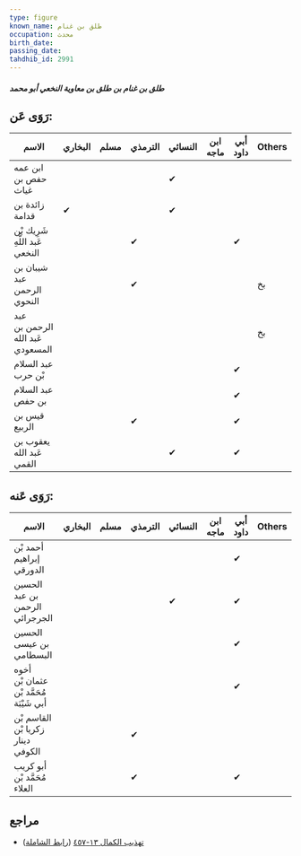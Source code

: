 ```yaml
---
type: figure
known_name: طلق بن غنام
occupation: محدث
birth_date:
passing_date:
tahdhib_id: 2991
---
```

##### طلق بن غنام بن طلق بن معاوية النخعي أبو محمد

## رَوَى عَن:
| الاسم                            | البخاري | مسلم | الترمذي | النسائي | ابن ماجه | أبي داود | Others |
| -------------------------------- | ------- | ---- | ------- | ------- | -------- | -------- | ------ |
| ابن عمه حفص بن غياث              |         |      |         | ✔       |          |          |        |
| زائدة بن قدامة                   | ✔       |      |         | ✔       |          |          |        |
| شَرِيك بْن عَبد اللَّهِ النخعي   |         |      | ✔       |         |          | ✔        |        |
| شيبان بن عبد الرحمن النحوي       |         |      | ✔       |         |          |          | بخ     |
| عبد الرحمن بن عَبد الله المسعودي |         |      |         |         |          |          | بخ     |
| عبد السلام بْن حرب               |         |      |         |         |          | ✔        |        |
| عبد السلام بن حفص                |         |      |         |         |          | ✔        |        |
| قيس بن الربيع                    |         |      | ✔       |         |          | ✔        |        |
| يعقوب بن عَبد الله القمي         |         |      |         | ✔       |          | ✔        |        |
## رَوَى عَنه:
| الاسم                                   | البخاري | مسلم | الترمذي | النسائي | ابن ماجه | أبي داود | Others |
| --------------------------------------- | ------- | ---- | ------- | ------- | -------- | -------- | ------ |
| أحمد بْن إبراهيم الدورقي                |         |      |         |         |          | ✔        |        |
| الحسين بن عبد الرحمن الجرجرائي          |         |      |         | ✔       |          | ✔        |        |
| الحسين بن عيسى البسطامي                 |         |      |         |         |          | ✔        |        |
| أخوه عثمان بْن مُحَمَّد بْن أبي شَيْبَة |         |      |         |         |          | ✔        |        |
| القاسم بْن زكريا بْن دينار الكوفي       |         |      | ✔       |         |          |          |        |
| أبو كريب مُحَمَّد بْن العلاء            |         |      | ✔       |         |          | ✔        |        |
## مراجع
- [تهذيب الكمال ١٣-٤٥٧](obsidian://open?vault=Tahdhib-al-Kamal&file=Figures/٢٩٩١-طلق%20بن%20غنام%20بن%20طلق%20بن%20معاوية%20النخعي%20أبو%20محمد) ([رابط الشاملة](https://shamela.ws/book/3722/6838))